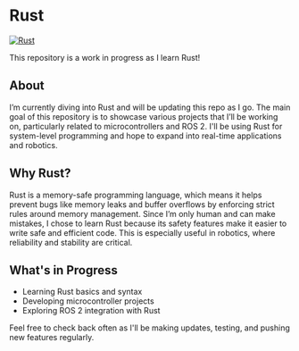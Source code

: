 # Rust

[![Rust](https://img.shields.io/badge/rust-%23F7B739.svg?style=flat&logo=rust&logoColor=white)](https://www.rust-lang.org/)

This repository is a work in progress as I learn Rust!

## About

I’m currently diving into Rust and will be updating this repo as I go. The main goal of this repository is to showcase various projects that I’ll be working on, particularly related to microcontrollers and ROS 2. I'll be using Rust for system-level programming and hope to expand into real-time applications and robotics.

## Why Rust?

Rust is a memory-safe programming language, which means it helps prevent bugs like memory leaks and buffer overflows by enforcing strict rules around memory management. Since I’m only human and can make mistakes, I chose to learn Rust because its safety features make it easier to write safe and efficient code. This is especially useful in robotics, where reliability and stability are critical.

## What's in Progress

- Learning Rust basics and syntax
- Developing microcontroller projects
- Exploring ROS 2 integration with Rust

Feel free to check back often as I'll be making updates, testing, and pushing new features regularly.
